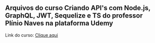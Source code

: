 ## Arquivos do curso Criando API's com Node.js, GraphQL, JWT, Sequelize e TS do professor Plínio Naves na plataforma Udemy


Link do curso: [Clique aqui](https://www.udemy.com/criando-apis-com-nodejs-graphql-jwt-e-sequelize/)
